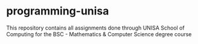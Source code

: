 # programming-unisa
This repository contains all assignments done through UNISA School of Computing for the BSC - Mathematics &amp; Computer Science degree course
